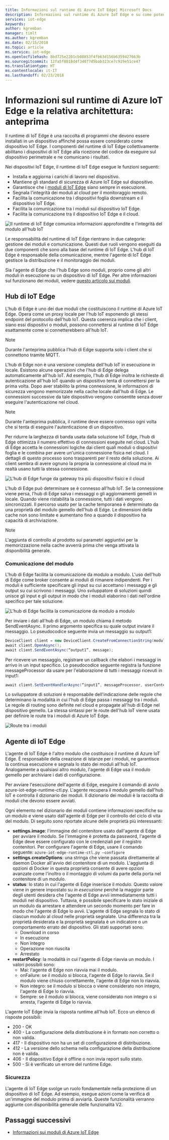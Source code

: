 ```yaml
---
title: Informazioni sul runtime di Azure IoT Edge| Microsoft Docs
description: Informazioni sul runtime di Azure IoT Edge e su come potenzia i dispositivi perimetrali
services: iot-edge
keywords: 
author: kgremban
manager: timlt
ms.author: kgremban
ms.date: 02/15/2018
ms.topic: article
ms.service: iot-edge
ms.openlocfilehash: 8bd725e2201cb08853f4fb63d156b6359427663b
ms.sourcegitcommit: 12fa5f8018d4f34077d5bab323ce7c919e51ce47
ms.translationtype: HT
ms.contentlocale: it-IT
ms.lasthandoff: 02/23/2018
---
```

# <a name="understand-the-azure-iot-edge-runtime-and-its-architecture---preview"></a>Informazioni sul runtime di Azure IoT Edge e la relativa architettura: anteprima

Il runtime di IoT Edge è una raccolta di programmi che devono essere installati in un dispositivo affinché possa essere considerato come dispositivo IoT Edge. I componenti del runtime di IoT Edge collettivamente abilitano i dispositivi di IoT Edge alla ricezione del codice da eseguire sul dispositivo perimetrale e ne comunicano i risultati. 

Nei dispositivi IoT Edge, il runtime di IoT Edge esegue le funzioni seguenti:

* Installa e aggiorna i carichi di lavoro nel dispositivo.
* Mantiene gli standard di sicurezza di Azure IoT Edge sul dispositivo.
* Garantisce che i [moduli di IoT Edge][questo articolo sui moduli] siano sempre in esecuzione.
* Segnala l'integrità dei moduli al cloud per il monitoraggio remoto.
* Facilita la comunicazione tra i dispositivi foglia downstream e il dispositivo IoT Edge.
* Facilita la comunicazione tra i moduli sul dispositivo IoT Edge.
* Facilita la comunicazione tra il dispositivo IoT Edge e il cloud.

![Il runtime di IoT Edge comunica informazioni approfondite e l'integrità del modulo all'hub IoT][1]

Le responsabilità del runtime di IoT Edge rientrano in due categorie: gestione dei moduli e comunicazione. Questi due ruoli vengono eseguiti da due componenti che sono alla base del runtime di IoT Edge. L'hub di IoT Edge è responsabile della comunicazione, mentre l'agente di IoT Edge gestisce la distribuzione e il monitoraggio dei moduli. 

Sia l'agente di Edge che l'hub Edge sono moduli, proprio come gli altri moduli in esecuzione su un dispositivo di IoT Edge. Per altre informazioni sul funzionano dei moduli, vedere [questo articolo sui moduli]. 

## <a name="iot-edge-hub"></a>Hub di IoT Edge

L'hub di Edge è uno dei due moduli che costituiscono il runtime di Azure IoT Edge. Opera come un proxy locale per l'hub IoT esponendo gli stessi endpoint del protocollo dell'hub IoT. Questa coerenza implica che i client, siano essi dispositivi o moduli, possono connettersi al runtime di IoT Edge esattamente come si connetterebbero all'hub IoT. 

>[!NOTE]
> Durante l'anteprima pubblica l'hub di Edge supporta solo i client che si connettono tramite MQTT.

L'hub di Edge non è una versione completa dell'hub IoT in esecuzione in locale. Esistono alcune operazioni che l'hub di Edge delega automaticamente all'hub IoT. Ad esempio, l'hub di Edge inoltra le richieste di autenticazione all'hub IoT quando un dispositivo tenta di connettersi per la prima volta. Dopo aver stabilito la prima connessione, le informazioni di sicurezza vengono memorizzate nella cache locale dall'hub di Edge. Le connessioni successive da tale dispositivo vengono consentite senza dover eseguire l'autenticazione nel cloud. 

>[!NOTE]
> Durante l'anteprima pubblica, il runtime deve essere connesso ogni volta che si tenta di eseguire l'autenticazione di un dispositivo.

Per ridurre la larghezza di banda usata dalla soluzione IoT Edge, l'hub di Edge ottimizza il numero effettivo di connessioni eseguite nel cloud. L'hub di Edge accetta le connessioni logiche dai client quali moduli o dispositivi foglia e le combina per avere un'unica connessione fisica nel cloud. I dettagli di questo processo sono trasparenti per il resto della soluzione. Ai client sembra di avere ognuno la propria la connessione al cloud ma in realtà usano tutti la stessa connessione. 

![L'hub di Edge funge da gateway tra più dispositivi fisici e il cloud][2]

L'hub di Edge può determinare se è connesso all'hub IoT. Se la connessione viene persa, l'hub di Edge salva i messaggi o gli aggiornamenti gemelli in locale. Quando viene ristabilita la connessione, tutti i dati vengono sincronizzati. Il percorso usato per la cache temporanea è determinato da una proprietà del modulo gemello dell'hub di Edge. Le dimensioni della cache non sono limitate e aumentano fino a quando il dispositivo ha capacità di archiviazione. 

>[!NOTE]
>L'aggiunta di controllo al prodotto sui parametri aggiuntivi per la memorizzazione nella cache avverrà prima che venga attivata la disponibilità generale.

### <a name="module-communication"></a>Comunicazione del modulo

L'hub di Edge facilita la comunicazione da modulo a modulo. L'uso dell'hub di Edge come broker consente ai moduli di rimanere indipendenti. Per i moduli è sufficiente specificare gli input su cui accettano i messaggi e gli output su cui scrivono i messaggi. Uno sviluppatore di soluzioni quindi unisce gli input e gli output in modo che i moduli elaborino i dati nell'ordine specifico per tale soluzione. 

![L'hub di Edge facilita la comunicazione da modulo a modulo][3]

Per inviare i dati all'hub di Edge, un modulo chiama il metodo SendEventAsync. Il primo argomento specifica su quale output inviare il messaggio. Lo pseudocodice seguente invia un messaggio su output1:

   ```csharp
   DeviceClient client = new DeviceClient.CreateFromConnectionString(moduleConnectionString, settings); 
   await client.OpenAsync(); 
   await client.SendEventAsync(“output1”, message); 
   ```

Per ricevere un messaggio, registrare un callback che elabori i messaggi in arrivo in un input specifico. Lo pseudocodice seguente registra la funzione messageProcessor da usare per l'elaborazione di tutti i messaggi ricevuti in input1:

   ```csharp
   await client.SetEventHandlerAsync(“input1”, messageProcessor, userContext);
   ```

Lo sviluppatore di soluzioni è responsabile dell'indicazione delle regole che determinano la modalità in cui l'hub di Edge passa i messaggi tra i moduli. Le regole di routing sono definite nel cloud e propagate all'hub di Edge nel dispositivo gemello. La stessa sintassi per le route dell'hub IoT viene usata per definire le route tra i moduli di Azure IoT Edge. 

<!--- For more info on how to declare routes between modules, see []. --->   

![Route tra i moduli][4]

## <a name="iot-edge-agent"></a>Agente di IoT Edge

L'agente di IoT Edge è l'altro modulo che costituisce il runtime di Azure IoT Edge. È responsabile della creazione di istanze per i moduli, ne garantisce la continua esecuzione e segnala lo stato dei moduli all'hub IoT. Analogamente a qualsiasi altro modulo, l'agente di Edge usa il modulo gemello per archiviare i dati di configurazione. 

Per avviare l'esecuzione dell'agente di Edge, eseguire il comando di avvio azure-iot-edge-runtime-ctl.py. L'agente recupera il modulo gemello dall'hub IoT e controlla il dizionario dei moduli. Il dizionario dei moduli è la raccolta di moduli che devono essere avviati. 

Ogni elemento nel dizionario dei moduli contiene informazioni specifiche su un modulo e viene usato dall'agente di Edge per il controllo del ciclo di vita del modulo. Di seguito sono riportate alcune delle proprietà più interessanti: 

* **settings.image**: l'immagine del contenitore usato dall'agente di Edge per avviare il modulo. Se l'immagine è protetta da password, l'agente di Edge deve essere configurato con le credenziali per il registro contenitori. Per configurare l'agente di Edge, usare il comando seguente: `azure-iot-edge-runtime-ctl.py –configure`
* **settings.createOptions**: una stringa che viene passata direttamente al daemon Docker all'avvio del contenitore di un modulo. L'aggiunta di opzioni di Docker in questa proprietà consente di avere opzioni avanzate come l'inoltro o il montaggio di volumi da parte della porta nel contenitore di un modulo.  
* **status**: lo stato in cui l'agente di Edge inserisce il modulo. Questo valore viene in genere impostato su *in esecuzione* perché la maggior parte degli utenti desidera che l'agente di Edge avvii immediatamente tutti i moduli nel dispositivo. Tuttavia, è possibile specificare lo stato iniziale di un modulo da arrestare e attendere un secondo momento per fare in modo che l'agente di Edge lo avvii. L'agente di Edge segnala lo stato di ciascun modulo al cloud nelle proprietà segnalate. Una differenza tra la proprietà desiderata e la proprietà segnalata è un indicatore o un comportamento errato del dispositivo. Gli stati supportati sono:
   * Download in corso
   * In esecuzione
   * Non integro
   * Operazione non riuscita
   * Arrestato
* **restartPolicy**: la modalità in cui l'agente di Edge riavvia un modulo. I valori possibili sono:
   * Mai: l'agente di Edge non riavvia mai il modulo.
   * onFailure: se il modulo si blocca, l'agente di Edge lo riavvia. Se il modulo viene chiuso correttamente, l'agente di Edge non lo riavvia.
   * Non integro: se il modulo si blocca o viene considerato non integro, l'agente di Edge lo riavvia.
   * Sempre: se il modulo si blocca, viene considerato non integro o si arresta, l'agente di Edge lo riavvia. 

L'agente IoT Edge invia la risposta runtime all'hub IoT. Ecco un elenco di risposte possibili:
  * 200 - OK
  * 400 - La configurazione della distribuzione è in formato non corretto o non valida.
  * 417 - Il dispositivo non ha un set di configurazione di distribuzione.
  * 412 - La versione dello schema nella configurazione della distribuzione non è valida.
  * 406 - Il dispositivo Edge è offline o non invia report sullo stato.
  * 500 - Si è verificato un errore del runtime Edge.

### <a name="security"></a>Sicurezza

L'agente di IoT Edge svolge un ruolo fondamentale nella protezione di un dispositivo di IoT Edge. Ad esempio, esegue azioni come la verifica di un'immagine del modulo prima di avviarla. Queste funzionalità verranno aggiunte con disponibilità generale delle funzionalità V2. 

<!-- For more information about the Azure IoT Edge security framework, see []. -->

## <a name="next-steps"></a>Passaggi successivi

- [Informazioni sui moduli di Azure IoT Edge][questo articolo sui moduli]

<!-- Images -->
[1]: ./media/iot-edge-runtime/Pipeline.png
[2]: ./media/iot-edge-runtime/Gateway.png
[3]: ./media/iot-edge-runtime/ModuleEndpoints.png
[4]: ./media/iot-edge-runtime/ModuleEndpointsWithRoutes.png

<!-- Links -->
[questo articolo sui moduli]: iot-edge-modules.md
